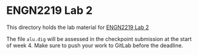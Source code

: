 # ENGN2219 Lab 2

This directory holds the lab material for [ENGN2219 Lab 2](https://cs.anu.edu.au/courses/engn2219/labs/02-alu/)

The file `alu.dig` will be assessed in the checkpoint submission at the start of week 4. Make sure to push your work to GitLab before the deadline.
